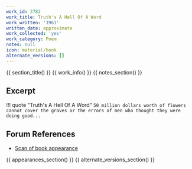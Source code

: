 ```yaml
---
work_id: 3782
work_title: Truth's A Hell Of A Word
work_written: '1961'
written_date: approximate
work_collected: 'yes'
work_category: Poem
notes: null
icon: material/book
alternate_versions: []
---
```


{{ section_title() }}
{{ work_info() }}
{{ notes_section() }}
## Excerpt
!!! quote "Truth's A Hell Of A Word"
    ```
    50 million dollars worth of flowers
    cannot cover the graves
    or the errors
    of men who thought they were doing good...
    ```

## Forum References
- [Scan of book appearance](https://bukowskiforum.com/threads/truths-a-hell-of-a-word.12479/#post-166836)

{{ appearances_section() }}
{{ alternate_versions_section() }}